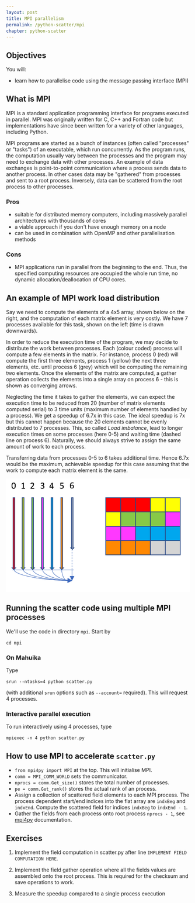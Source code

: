 ```yaml
---
layout: post
title: MPI parallelism
permalink: /python-scatter/mpi
chapter: python-scatter
---
```



## Objectives

You will:

* learn how to parallelise code using the message passing interface (MPI)

## What is MPI

MPI is a standard application programming interface for programs executed in parallel. MPI was originally written for C, C++ and Fortran code but implementations have since been written for a variety of other languages, including Python.

MPI programs are started as a bunch of instances (often called "processes" or "tasks") of an executable, which run concurrently.
As the program runs, the computation usually vary between the processes and the program may need to exchange data with other processes. An example of data exchanges is point-to-point communication where a process sends data to another process. In other cases data may be "gathered" from processes and sent to a root process. Inversely, data can be scattered from the root process to other processes.

### Pros

 * suitable for distributed memory computers, including massively parallel architectures with thousands of cores
 * a viable approach if you don't have enough memory on a node
 * can be used in combination with OpenMP and other parallelisation methods

### Cons

 * MPI applications run in parallel from the beginning to the end. Thus, the specified computing resources are occupied the whole run time, no dynamic allocation/deallocation of CPU cores.

## An example of MPI work load distribution

Say we need to compute the elements of a 4x5 array, shown below on the right, and the computation of each matrix element is very costly. We have 7 processes available for this task, shown on the left (time is drawn downwards).

In order to reduce the execution time of the program, we may decide to distribute the work between processes. Each (colour coded) process will compute a few elements in the matrix. For instance, process 0 (red) will compute the first three elements, process 1 (yellow) the next three elements, etc. until process 6 (grey) which will be computing the remaining two elements. Once the elements of the matrix are computed, a gather operation collects the elements into a single array on process 6 - this is shown as converging arrows.

Neglecting the time it takes to gather the elements, we can expect the execution time to be reduced from 20 (number of matrix elements computed serial) to 3 time units (maximum number of elements handled by a process). We get a speedup of 6.7x in this case. The ideal speedup is 7x but this cannot happen because the 20 elements cannot be evenly distributed to 7 processes. This, so called *Load imbalance*, lead to longer execution times on some processes (here 0-5) and waiting time (dashed line on process 6). Naturally, we should always strive to assign the same amount of work to each process.

Transferring data from processes 0-5 to 6 takes additional time. Hence 6.7x would be the maximum, achievable speedup for this case assuming that the work to compute each matrix element is the same.


[![example-mpi-gather](images/example-mpi-gather.png)](images/example-mpi-gather.png)


## Running the scatter code using multiple MPI processes

We'll use the code in directory `mpi`. Start by
```
cd mpi
```

### On Mahuika

Type
```
srun --ntasks=4 python scatter.py
```
(with additional `srun` options such as `--account=` required). This will request 4 processes.  

### Interactive parallel execution

To run interactively using 4 processes, type
```
mpiexec -n 4 python scatter.py
```

## How to use MPI to accelerate `scatter.py`

 * `from mpi4py import MPI` at the top. This will initialise MPI.
 * `comm = MPI_COMM_WORLD` sets the communicator.
 * `nprocs = comm.Get_size()` stores the total number of processes.
 * `pe = comm.Get_rank()` stores the actual rank of an process.
 * Assign a collection of scattered field elements to each MPI process. The process dependent start/end indices into the flat array are `indxBeg` and `indxEnd`. Compute the scattered field for indices `indxBeg` to `indxEnd - 1`.
 * Gather the fields from each process onto root process `nprocs - 1`, see [mpi4py](https://info.gwdg.de/~ceulig/docs-dev/doku.php?id=en:services:application_services:high_performance_computing:mpi4py) documentation.

## Exercises

 1. Implement the field computation in scatter.py after line `IMPLEMENT FIELD COMPUTATION HERE`.

 2. Implement the field gather operation where all the fields values are assembled onto the root process. This is required for the checksum and save operations to work.

 3. Measure the speedup compared to a single process execution
